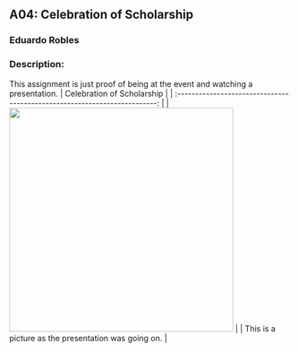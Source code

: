 ## A04: Celebration of Scholarship
### Eduardo Robles
### Description: 

This assignment is just proof of being at the event and watching a presentation.
|                                Celebration of Scholarship                                 |
| :------------------------------------------------------------------------: |
|  <img src="https://ibb.co/fGpVbggc" width="400">   |
| This is a picture as the presentation was going on. |
